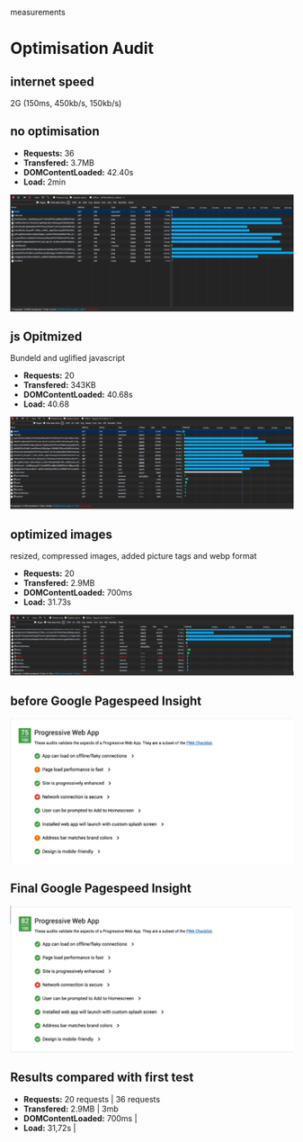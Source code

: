 measurements

# Optimisation Audit

## internet speed
2G (150ms, 450kb/s, 150kb/s)


## no optimisation

- **Requests:** 36
- **Transfered:** 3.7MB
- **DOMContentLoaded:** 42.40s
- **Load:** 2min

![alt tag](https://github.com/soraya2/rijksmuseumapp_/blob/master/screenshots/performance_start_console.jpg)

## js Opitmized
Bundeld and uglified javascript

- **Requests:** 20
- **Transfered:** 343KB
- **DOMContentLoaded:** 40.68s
- **Load:**  40.68

![alt tag](https://github.com/soraya2/rijksmuseumapp_/blob/master/screenshots/optimized-js.jpg)

## optimized images
resized, compressed images, added picture tags and webp format

- **Requests:** 20
- **Transfered:** 2.9MB
- **DOMContentLoaded:** 700ms
- **Load:** 31.73s

![alt tag](https://github.com/soraya2/rijksmuseumapp_/blob/master/screenshots/performance_imgoptimize.jpg)

## before Google Pagespeed Insight
![alt tag](https://github.com/soraya2/rijksmuseumapp_/blob/master/screenshots/performance_start.jpg)


## Final Google Pagespeed Insight
![alt tag](https://github.com/soraya2/rijksmuseumapp_/blob/master/screenshots/performance_end.jpg)


## Results compared with first test

- **Requests:** 20 requests        |  36 requests
- **Transfered:** 2.9MB            |	3mb
- **DOMContentLoaded:** 700ms      |
- **Load:** 31,72s                 |

